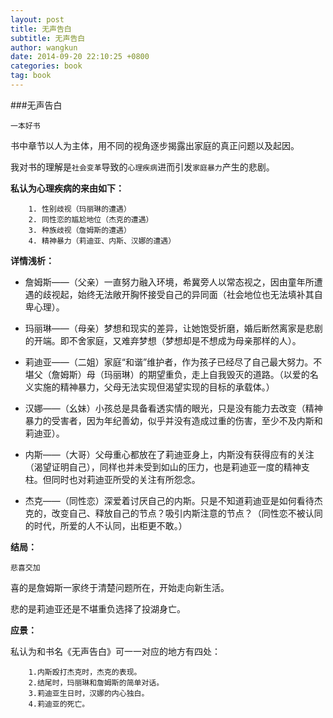 ```yaml
---
layout: post
title: 无声告白
subtitle: 无声告白
author: wangkun 
date: 2014-09-20 22:10:25 +0800
categories: book 
tag: book
---
```


###无声告白

`一本好书`

书中章节以人为主体，用不同的视角逐步揭露出家庭的真正问题以及起因。

我对书的理解是`社会变革`导致的`心理疾病`进而引发`家庭暴力`产生的悲剧。

**私认为心理疾病的来由如下：**
    
        1. 性别歧视（玛丽琳的遭遇）
        2. 同性恋的尴尬地位（杰克的遭遇）
        3. 种族歧视（詹姆斯的遭遇）
        4. 精神暴力（莉迪亚、内斯、汉娜的遭遇）
        
        
**详情浅析：**

- 詹姆斯——（父亲）一直努力融入环境，希冀旁人以常态视之，因由童年所遭遇的歧视起，始终无法敞开胸怀接受自己的异同面（社会地位也无法填补其自卑心理）。

- 玛丽琳——（母亲）梦想和现实的差异，让她饱受折磨，婚后断然离家是悲剧的开端。即不舍家庭，又难弃梦想（梦想却是不想成为母亲那样的人）。

- 莉迪亚——（二姐）家庭“和谐”维护者，作为孩子已经尽了自己最大努力。不堪父（詹姆斯）母（玛丽琳）的期望重负，走上自我毁灭的道路。（以爱的名义实施的精神暴力，父母无法实现但渴望实现的目标的承载体。）

- 汉娜——（幺妹）小孩总是具备看透实情的眼光，只是没有能力去改变（精神暴力的受害者，因为年纪善幼，似乎并没有造成过重的伤害，至少不及内斯和莉迪亚）。

- 内斯——（大哥）父母重心都放在了莉迪亚身上，内斯没有获得应有的关注（渴望证明自己），同样也并未受到如山的压力，也是莉迪亚一度的精神支柱。但同时也对莉迪亚所受的关注有所怨念。

- 杰克——（同性恋）深爱着讨厌自己的内斯。只是不知道莉迪亚是如何看待杰克的，改变自己、释放自己的节点？吸引内斯注意的节点？（同性恋不被认同的时代，所爱的人不认同，出柜更不敢。）


**结局：**

`悲喜交加`

喜的是詹姆斯一家终于清楚问题所在，开始走向新生活。

悲的是莉迪亚还是不堪重负选择了投湖身亡。

**应景：**

私认为和书名《无声告白》可一一对应的地方有四处：
    
        1.内斯殴打杰克时，杰克的表现。
        2.结尾时，玛丽琳和詹姆斯的简单对话。
        3.莉迪亚生日时，汉娜的内心独白。
        4.莉迪亚的死亡。